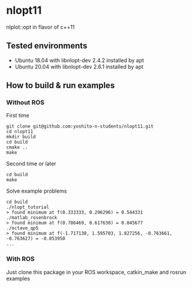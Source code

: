 # nlopt11
nlplot::opt in flavor of c++11

## Tested environments
* Ubuntu 18.04 with libnlopt-dev 2.4.2 installed by apt
* Ubuntu 20.04 with libnlopt-dev 2.6.1 installed by apt

## How to build & run examples
### Without ROS
First time
```
git clone git@github.com:yoshito-n-students/nlopt11.git
cd nlopt11
mkdir build
cd build
cmake ..
make
```

Second time or later
```
cd build
make
```

Solve example problems
```
cd build
./nlopt_tutorial
> found minimum at f(0.333333, 0.296296) = 0.544331
./matlab_rosenbrock
> found minimum at f(0.786469, 0.617630) = 0.045677
./octave_qp5
> found minimum at f(-1.717138, 1.595703, 1.827256, -0.763661, -0.763627) = -0.053950
...
```

### With ROS
Just clone this package in your ROS workspace, catkin_make and rosrun examples